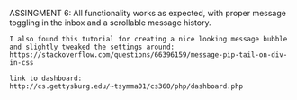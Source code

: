 ASSINGMENT 6:
    All functionality works as expected,
    with proper message toggling in the inbox and
    a scrollable message history.

    I also found this tutorial for creating a nice looking message bubble and slightly tweaked the settings around:
    https://stackoverflow.com/questions/66396159/message-pip-tail-on-div-in-css

    link to dashboard:
    http://cs.gettysburg.edu/~tsymma01/cs360/php/dashboard.php
